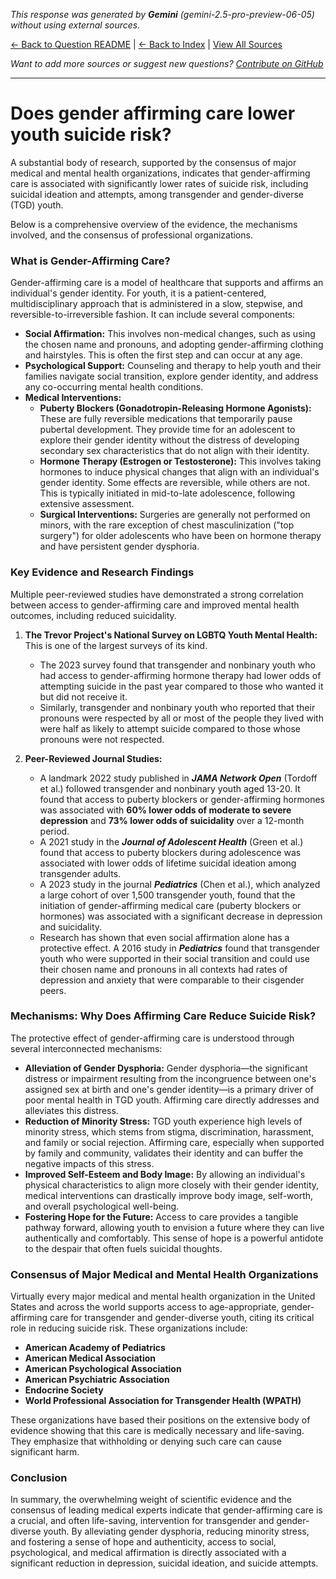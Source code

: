 <!-- 
Generated by: gemini
Model: gemini-2.5-pro-preview-06-05
Prompt type: default
Tools enabled: False
Generated at: 2025-06-26T22:51:31.675759
-->

*This response was generated by **Gemini** (gemini-2.5-pro-preview-06-05) without using external sources.*

[← Back to Question README](README.md) | [← Back to Index](../README.md) | [View All Sources](../allsources.md)

*Want to add more sources or suggest new questions? [Contribute on GitHub](https://github.com/justinwest/SuggestedSources)*

---

# Does gender affirming care lower youth suicide risk?

A substantial body of research, supported by the consensus of major medical and mental health organizations, indicates that gender-affirming care is associated with significantly lower rates of suicide risk, including suicidal ideation and attempts, among transgender and gender-diverse (TGD) youth.

Below is a comprehensive overview of the evidence, the mechanisms involved, and the consensus of professional organizations.

### What is Gender-Affirming Care?

Gender-affirming care is a model of healthcare that supports and affirms an individual's gender identity. For youth, it is a patient-centered, multidisciplinary approach that is administered in a slow, stepwise, and reversible-to-irreversible fashion. It can include several components:

*   **Social Affirmation:** This involves non-medical changes, such as using the chosen name and pronouns, and adopting gender-affirming clothing and hairstyles. This is often the first step and can occur at any age.
*   **Psychological Support:** Counseling and therapy to help youth and their families navigate social transition, explore gender identity, and address any co-occurring mental health conditions.
*   **Medical Interventions:**
    *   **Puberty Blockers (Gonadotropin-Releasing Hormone Agonists):** These are fully reversible medications that temporarily pause pubertal development. They provide time for an adolescent to explore their gender identity without the distress of developing secondary sex characteristics that do not align with their identity.
    *   **Hormone Therapy (Estrogen or Testosterone):** This involves taking hormones to induce physical changes that align with an individual's gender identity. Some effects are reversible, while others are not. This is typically initiated in mid-to-late adolescence, following extensive assessment.
    *   **Surgical Interventions:** Surgeries are generally not performed on minors, with the rare exception of chest masculinization ("top surgery") for older adolescents who have been on hormone therapy and have persistent gender dysphoria.

### Key Evidence and Research Findings

Multiple peer-reviewed studies have demonstrated a strong correlation between access to gender-affirming care and improved mental health outcomes, including reduced suicidality.

1.  **The Trevor Project's National Survey on LGBTQ Youth Mental Health:** This is one of the largest surveys of its kind.
    *   The 2023 survey found that transgender and nonbinary youth who had access to gender-affirming hormone therapy had lower odds of attempting suicide in the past year compared to those who wanted it but did not receive it.
    *   Similarly, transgender and nonbinary youth who reported that their pronouns were respected by all or most of the people they lived with were half as likely to attempt suicide compared to those whose pronouns were not respected.

2.  **Peer-Reviewed Journal Studies:**
    *   A landmark 2022 study published in ***JAMA Network Open*** (Tordoff et al.) followed transgender and nonbinary youth aged 13-20. It found that access to puberty blockers or gender-affirming hormones was associated with **60% lower odds of moderate to severe depression** and **73% lower odds of suicidality** over a 12-month period.
    *   A 2021 study in the ***Journal of Adolescent Health*** (Green et al.) found that access to puberty blockers during adolescence was associated with lower odds of lifetime suicidal ideation among transgender adults.
    *   A 2023 study in the journal ***Pediatrics*** (Chen et al.), which analyzed a large cohort of over 1,500 transgender youth, found that the initiation of gender-affirming medical care (puberty blockers or hormones) was associated with a significant decrease in depression and suicidality.
    *   Research has shown that even social affirmation alone has a protective effect. A 2016 study in ***Pediatrics*** found that transgender youth who were supported in their social transition and could use their chosen name and pronouns in all contexts had rates of depression and anxiety that were comparable to their cisgender peers.

### Mechanisms: Why Does Affirming Care Reduce Suicide Risk?

The protective effect of gender-affirming care is understood through several interconnected mechanisms:

*   **Alleviation of Gender Dysphoria:** Gender dysphoria—the significant distress or impairment resulting from the incongruence between one's assigned sex at birth and one's gender identity—is a primary driver of poor mental health in TGD youth. Affirming care directly addresses and alleviates this distress.
*   **Reduction of Minority Stress:** TGD youth experience high levels of minority stress, which stems from stigma, discrimination, harassment, and family or social rejection. Affirming care, especially when supported by family and community, validates their identity and can buffer the negative impacts of this stress.
*   **Improved Self-Esteem and Body Image:** By allowing an individual's physical characteristics to align more closely with their gender identity, medical interventions can drastically improve body image, self-worth, and overall psychological well-being.
*   **Fostering Hope for the Future:** Access to care provides a tangible pathway forward, allowing youth to envision a future where they can live authentically and comfortably. This sense of hope is a powerful antidote to the despair that often fuels suicidal thoughts.

### Consensus of Major Medical and Mental Health Organizations

Virtually every major medical and mental health organization in the United States and across the world supports access to age-appropriate, gender-affirming care for transgender and gender-diverse youth, citing its critical role in reducing suicide risk. These organizations include:

*   **American Academy of Pediatrics**
*   **American Medical Association**
*   **American Psychological Association**
*   **American Psychiatric Association**
*   **Endocrine Society**
*   **World Professional Association for Transgender Health (WPATH)**

These organizations have based their positions on the extensive body of evidence showing that this care is medically necessary and life-saving. They emphasize that withholding or denying such care can cause significant harm.

### Conclusion

In summary, the overwhelming weight of scientific evidence and the consensus of leading medical experts indicate that gender-affirming care is a crucial, and often life-saving, intervention for transgender and gender-diverse youth. By alleviating gender dysphoria, reducing minority stress, and fostering a sense of hope and authenticity, access to social, psychological, and medical affirmation is directly associated with a significant reduction in depression, suicidal ideation, and suicide attempts.